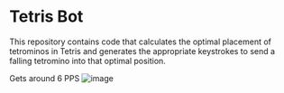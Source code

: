 # Tetris Bot
This repository contains code that calculates the optimal placement of
tetrominos in Tetris and generates the appropriate keystrokes to send a
falling tetromino into that optimal position.

Gets around 6 PPS
![image](https://user-images.githubusercontent.com/75875764/168460946-7273030c-650f-4eba-be2c-d335fb7e33b8.png)
